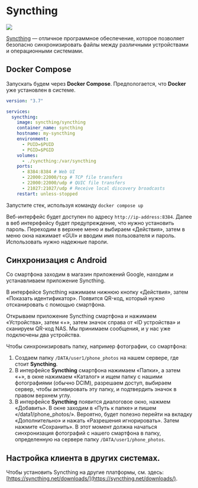 # Syncthing 

[![](https://img.shields.io/github/stars/syncthing/syncthing?label=%E2%AD%90%20Stars)](https://github.com/syncthing/syncthing)

[Syncthing](https://syncthing.net/) — отличное программное обеспечение, которое позволяет безопасно синхронизировать файлы между различными устройствами и операционными системами.

## Docker Compose

Запускать будем через **Docker Compose**. Предпологается, что **Docker** уже установлен в системе. 

```yaml title="docker-compose.yml"
version: "3.7"

services:
  syncthing:
    image: syncthing/syncthing
    container_name: syncthing
    hostname: my-syncthing
    environment:
      - PUID=$PUID
      - PGID=$PGID
    volumes:
      - ./syncthing:/var/syncthing
    ports:
      - 8384:8384 # Web UI
      - 22000:22000/tcp # TCP file transfers
      - 22000:22000/udp # QUIC file transfers
      - 21027:21027/udp # Receive local discovery broadcasts
    restart: unless-stopped
```

Запустите стек, используя команду `docker compose up`

Веб-интерфейс будет доступен по адресу `http://ip-address:8384`. Далее в веб интерефейсу будет предупреждение, что нужно установить пароль. Переходим в верхнее меню и выбираем «Действия», затем в меню окна нажимает «GUI» и вводим имя пользователя и пароль. Использовать нужно надежные пароли.

## Синхронизация с Android

Со смартфона заходим в магазин приложений Google, находим и устанавливаем приложение Syncthing. 

В интерфейсе Syncthing нажимаем нижнюю кнопку «Действия», затем «Показать идентификатор». Появится QR-код, который нужно отсканировать с помощью смартфона.

Открываем приложение Syncthing смартфона и нажимаем «Устройства», затем «+», затем значок справа от «ID устройства» и сканируем QR-код NAS. Мы принимаем сообщения, и у нас уже подключены два устройства.

Чтобы синхронизировать папку, например фотографии, со смартфона:

1. Создаем папку `/DATA/user1/phone_photos` на нашем сервере, где стоит **Syncthing**.
2. В интерфейсе **Syncthing** смартфона нажимаем «Папки», а затем «+», в окне нажимаем «Каталог» и ищем папку с нашими фотографиями (обычно DCIM), разрешаем доступ, выбираем сервер, чтобы активировать эту папку, и подтвердить значок в правом верхнем углу.
3. В интерфейсе **Syncthing** появится диалоговое окно, нажмем «Добавить». В окне заходим в «Путь к папке» и пишем «/data1/phone_photos/». Вероятно, будет полезно перейти на вкладку «Дополнительно» и нажать «Разрешения игнорировать». Затем нажмите «Сохранить». В этот момент должна начаться синхронизация фотографий с нашего смартфона в папку, определенную на сервере папку `/DATA/user1/phone_photos`.


## Настройка клиента в других системах.

Чтобы установить Syncthing на другие платформы, см. здесь: [https://syncthing.net/downloads/](https://syncthing.net/downloads/).